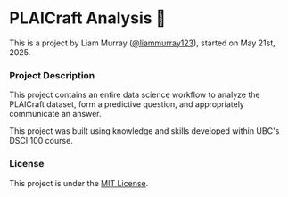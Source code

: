 # PLAICraft Analysis 🧱

This is a project by Liam Murray ([@liammurray123](https://github.com/liammurray123)), started on May 21st, 2025.

### Project Description
This project contains an entire data science workflow to analyze the PLAICraft dataset, form a predictive question, and appropriately communicate an answer.

This project was built using knowledge and skills developed within UBC's DSCI 100 course.

### License
This project is under the [MIT License](https://github.com/liammurray123/DSCI-100-Final-Project/blob/main/LICENSE).